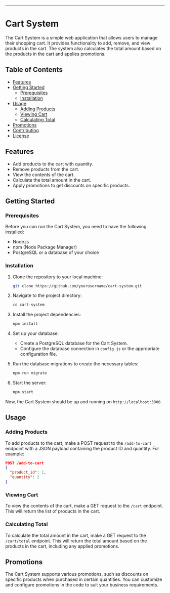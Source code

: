 ---

# Cart System

The Cart System is a simple web application that allows users to manage their shopping cart. It provides functionality to add, remove, and view products in the cart. The system also calculates the total amount based on the products in the cart and applies promotions.

## Table of Contents

- [Features](#features)
- [Getting Started](#getting-started)
  - [Prerequisites](#prerequisites)
  - [Installation](#installation)
- [Usage](#usage)
  - [Adding Products](#adding-products)
  - [Viewing Cart](#viewing-cart)
  - [Calculating Total](#calculating-total)
- [Promotions](#promotions)
- [Contributing](#contributing)
- [License](#license)

## Features

- Add products to the cart with quantity.
- Remove products from the cart.
- View the contents of the cart.
- Calculate the total amount in the cart.
- Apply promotions to get discounts on specific products.

## Getting Started

### Prerequisites

Before you can run the Cart System, you need to have the following installed:

- Node.js
- npm (Node Package Manager)
- PostgreSQL or a database of your choice

### Installation

1. Clone the repository to your local machine:

   ```bash
   git clone https://github.com/yourusername/cart-system.git
   ```

2. Navigate to the project directory:

   ```bash
   cd cart-system
   ```

3. Install the project dependencies:

   ```bash
   npm install
   ```

4. Set up your database:
   - Create a PostgreSQL database for the Cart System.
   - Configure the database connection in `config.js` or the appropriate configuration file.

5. Run the database migrations to create the necessary tables:

   ```bash
   npm run migrate
   ```

6. Start the server:

   ```bash
   npm start
   ```

Now, the Cart System should be up and running on `http://localhost:3000`.

## Usage

### Adding Products

To add products to the cart, make a POST request to the `/add-to-cart` endpoint with a JSON payload containing the product ID and quantity. For example:

```json
POST /add-to-cart
{
  "product_id": 1,
  "quantity": 2
}
```

### Viewing Cart

To view the contents of the cart, make a GET request to the `/cart` endpoint. This will return the list of products in the cart.

### Calculating Total

To calculate the total amount in the cart, make a GET request to the `/cart/total` endpoint. This will return the total amount based on the products in the cart, including any applied promotions.

## Promotions

The Cart System supports various promotions, such as discounts on specific products when purchased in certain quantities. You can customize and configure promotions in the code to suit your business requirements.

